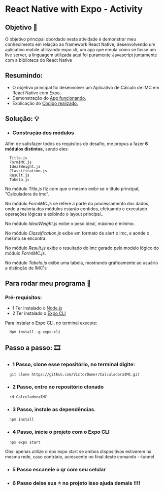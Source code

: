 # React Native with Expo - Activity
## Objetivo 🎯
<p> O objetivo principal obordado nesta atividade é demonstrar meu conhecimento em relação ao framework React Native, desenvolvendo um aplicativo mobile utilizando expo cli, um app que emula como se fosse um live server, a linguagem utilizada aqui foi puramente Javascript juntamente com a biblioteca do React Native<p>

  ## Resumindo:
- O objetivo principal foi desenvolver um Aplicativo de Cálculo de IMC em React Native com Expo.
- Demonstração do <span>[App funcionando.](https://youtube.com/shorts/_0mhCpxnatI) </span>
- Explicação do <span>[Código realizado.](https://youtu.be/yLjlsrcbb-A) </span>

## Solução: 💡
- ### <strong>Construção dos módulos </strong>
<p>
  Afim de satisfazer todos os requisitos do desafio, me propus a fazer <strong> 6  módulos distintos,</strong> sendo eles:
  
  ```
    Title.js
    FormIMC.js
    IdealWeight.js
    Classification.js
    Result.js
    Tabela.js
  ```

  No módulo _Title.js_ fiz com que o mesmo exibi-se o título principal, "Calculadora de imc".
  
  No módulo _FormIMC.js_  se refere a parte do processamento dos dados, onde a maioria dos módulos estarão contidos, efetuando e executado operações lógicas e exibindo o layout principal..
  
  No módulo _IdealWeight.js_ exibe o peso ideal, máximo e mínimo.
  
  No módulo _Classification.js_ exibe em formato de alert o imc, e aonde o mesmo se encontra.
  
  No módulo _Result.js_ exibe o resultado do imc gerado pelo modelo lógico do módulo _FormIMC.js_.
  
  No módulo _Tabela.js_ exibe uma tabela, mostrando gráficamente ao usuário a distinção de IMC's
</p>

## Para rodar meu programa 💾
### Pré-requisitos:
- 1 Ter instalado o [Node.js](https://nodejs.org/pt)
- 2 Ter instalado o [Expo CLI](https://expo.dev/)
<p> Para instalar o Expo CLI, no terminal execute:</p>

```
  Npm install -g expo-cli
```

## Passo a passo: 🎞
- ### 1 Passo, clone esse repositório, no terminal digite:

```
  git clone https://github.com/VictorDumer/CalculadoraIMC.git
```
- ### 2 Passo, entre no repositório clonado
```
  cd CalculadoraIMC
```

- ### 3 Passo, instale as dependências.

```
  npm install
```
  
- ### 4 Passo, inicie o projeto com o Expo CLI

```
  npx expo start
```
  <p>
     Obs: apenas utilize o npx expo start se ambos dispositivos estiverem na mesma rede, caso contrário, acrescente no final deste comando --tunnel
  </p>

- ### 5 Passo escaneie o qr com seu celular

- ### 6 Passo deixe sua ⭐ no projeto isso ajuda demais !!!!
